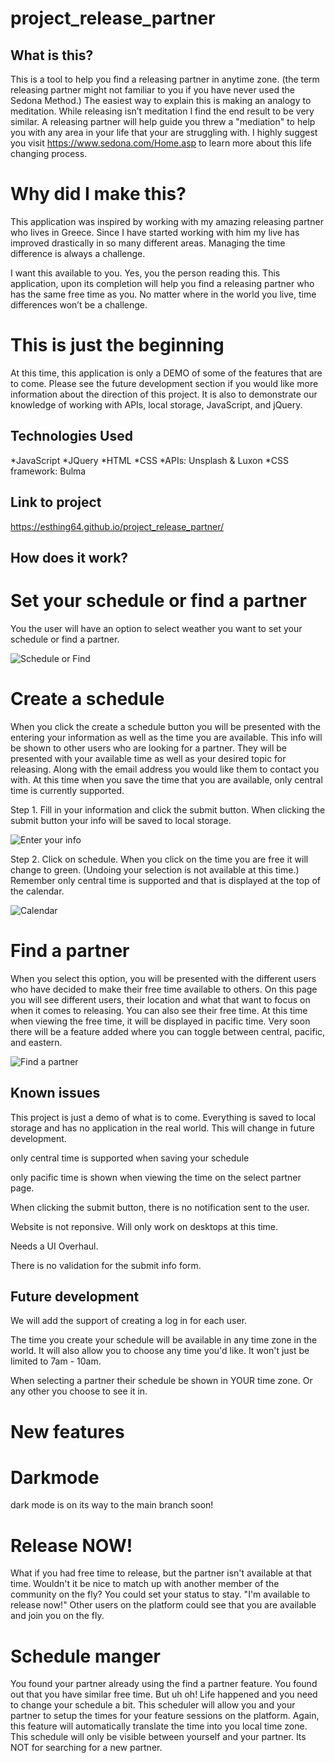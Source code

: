 
# project_release_partner

## What is this?

This is a tool to help you find a releasing partner in anytime zone. (the term releasing partner might not familiar to you if you have never used the Sedona Method.) The easiest way to explain this is making an analogy to meditation. While releasing isn’t meditation I find the end result to be very similar. A releasing partner will help guide you threw a "mediation" to help you with any area in your life that your are struggling with.   I highly suggest you visit https://www.sedona.com/Home.asp to learn more about this life changing process. 

# Why did I make this?
 This application was inspired by working with my amazing releasing partner who lives in Greece. Since I have started working with him my live has improved drastically in so many different areas. Managing the time difference is always a challenge.

I want this available to you. Yes, you the person reading this. This application, upon its completion will help you find a releasing partner who has the same free time as you. No matter where in the world you live, time differences won’t be a challenge.

# This is just the beginning
At this time, this application is only a DEMO of some of the features that are to come. Please see the future development section if you would like more information about the direction of this project. It is also to demonstrate our knowledge of working with APIs, local storage, JavaScript, and jQuery.

## Technologies Used

*JavaScript
*JQuery
*HTML
*CSS
*APIs: Unsplash & Luxon
*CSS framework: Bulma

## Link to project

https://esthing64.github.io/project_release_partner/

## How does it work?

# Set your schedule or find a partner
You the user will have an option to select weather you want to set your schedule or find a partner.

![Schedule or Find](./assets/img/schedule-find.png)

# Create a schedule
When you click the create a schedule button you will be presented with the entering your information as well as the time you are available. This info will be shown to other users who are looking for a partner. They will be presented with your available time as well as your desired topic for releasing. Along with the email address you would like them to contact you with. At this time when you save the time that you are available, only central time is currently supported. 

Step 1. Fill in your information and click the submit button. When clicking the submit button your info will be saved to local storage.

![Enter your info](./assets/img/info.png)

Step 2. Click on schedule. When you click on the time you are free it will change to green. (Undoing your selection is not available at this time.) Remember only central time is supported and that is displayed at the top of the calendar.

![Calendar](./assets/img/cal.png)

# Find a partner 

When you select this option, you will be presented with the different users who have decided to make their free time available to others. On this page you will see different users, their location and what that want to focus on when it comes to releasing. You can also see their free time. At this time when viewing the free time, it will be displayed in pacific time. Very soon there will be a feature added where you can toggle between central, pacific, and eastern.

![Find a partner](./assets/img/select-partner.png)


## Known issues

This project is just a demo of what is to come. Everything is saved to local storage and has no application in the real world. This will change in future development.

only central time is supported when saving your schedule 

only pacific time is shown when viewing the time on the select partner page.

When clicking the submit button, there is no notification sent to the user. 

Website is not reponsive. Will only work on desktops at this time.

Needs a UI Overhaul.

There is no validation for the submit info form.


## Future development 

We will add the support of creating a log in for each user.

The time you create your schedule will be available in any time zone in the world. It will also allow you to choose any time you'd like. It won't just be limited to 7am - 10am.

When selecting a partner their schedule be shown in YOUR time zone. Or any other you choose to see it in.

# New features

# Darkmode

dark mode is on its way to the main branch soon! 

# Release NOW!
What if you had free time to release, but the partner isn't available at that time. Wouldn't it be nice to match up with another member of the community on the fly? You could set your status to stay. "I'm available to release now!" Other users on the platform could see that you are available and join you on the fly.

# Schedule manger

You found your partner already using the find a partner feature. You found out that you have similar free time. But uh oh! Life happened and you need to change your schedule a bit. This scheduler will allow you and your partner to setup the times for your feature sessions on the platform. Again, this feature will automatically translate the time into you local time zone. This schedule will only be visible between yourself and your partner. Its NOT for searching for a new partner. 



